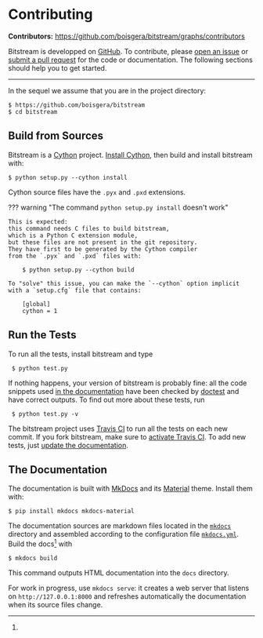 
Contributing
================================================================================

**Contributors:** <https://github.com/boisgera/bitstream/graphs/contributors>

Bitstream is developped on [GitHub](https://github.com/boisgera/bitstream).
To contribute, please [open an issue][issue] or [submit a pull request][PR]
for the code or documentation.
The following sections should help you to get started.

[GitHub]: https://github.com/boisgera/bitstream
[issue]: https://github.com/boisgera/bitstream/issues
[PR]: https://github.com/boisgera/bitstream/pulls

-----

In the sequel we assume that you are in the project directory:

    $ https://github.com/boisgera/bitstream
    $ cd bitstream

Build from Sources
--------------------------------------------------------------------------------

Bitstream is a [Cython] project.
[Install Cython], then build and install bitstream with:

    $ python setup.py --cython install

Cython source files have the `.pyx` and `.pxd` extensions.

??? warning "The command `python setup.py install` doesn't work"

    This is expected:
    this command needs C files to build bitstream,
    which is a Python C extension module,
    but these files are not present in the git repository.
    They have first to be generated by the Cython compiler
    from the `.pyx` and `.pxd` files with:

        $ python setup.py --cython build

    To "solve" this issue, you can make the `--cython` option implicit
    with a `setup.cfg` file that contains:

        [global]
        cython = 1

[Cython]: http://cython.org/#documentation
[install Cython]: http://cython.readthedocs.io/en/latest/src/quickstart/install.html#installing-cython


Run the Tests
--------------------------------------------------------------------------------

To run all the tests, install bitstream and type

     $ python test.py

If nothing happens, your version of bitstream is probably fine: 
all the code snippets
used [in the documentation](http://boisgera.github.io/bitstream/)
have been checked by [doctest] and have correct outputs.
To find out more about these tests, run

     $ python test.py -v

The bitstream project uses [Travis CI](https://travis-ci.org/) 
to run all the tests on each new commit. 
If you fork bitstream, make sure to [activate Travis CI](https://docs.travis-ci.com/user/getting-started/).
To add new tests, just [update the documentation](#the-documentation).

[doctest]: https://docs.python.org/2/library/doctest.html


The Documentation
--------------------------------------------------------------------------------

The documentation is built with [MkDocs](http://www.mkdocs.org/) and its 
[Material](https://squidfunk.github.io/mkdocs-material/) theme.
Install them with:

    $ pip install mkdocs mkdocs-material

The documentation sources are markdown files located 
in the [`mkdocs`](https://github.com/boisgera/bitstream/tree/master/mkdocs)
directory and assembled according to the configuration file 
[`mkdocs.yml`](https://github.com/boisgera/bitstream/blob/master/mkdocs.yml).
Build the docs[^build] with

    $ mkdocs build

This command outputs HTML documentation into the `docs` directory.

[^build]:
  For work in progress, use `mkdocs serve`: it creates a web server 
  that listens on `http://127.0.0.1:8000` and refreshes automatically
  the documentation when its source files change.
